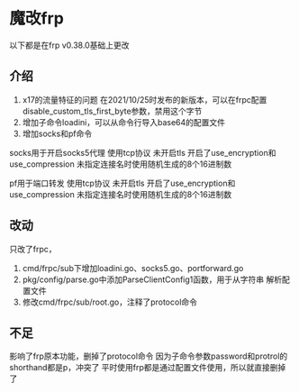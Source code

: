 # 魔改frp

以下都是在frp v0.38.0基础上更改
## 介绍
1. x17的流量特征的问题
   在2021/10/25时发布的新版本，可以在frpc配置disable_custom_tls_first_byte参数，禁用这个字节
2. 增加子命令loadini，可以从命令行导入base64的配置文件
3. 增加socks和pf命令

socks用于开启socks5代理
使用tcp协议
未开启tls
开启了use_encryption和use_compression
未指定连接名时使用随机生成的8个16进制数

pf用于端口转发
使用tcp协议
未开启tls
开启了use_encryption和use_compression
未指定连接名时使用随机生成的8个16进制数


## 改动
只改了frpc，
1. cmd/frpc/sub下增加loadini.go、socks5.go、portforward.go
2. pkg/config/parse.go中添加ParseClientConfig1函数，用于从字符串 解析配置文件
3. 修改cmd/frpc/sub/root.go，注释了protocol命令

## 不足
影响了frp原本功能，删掉了protocol命令
因为子命令参数password和protrol的shorthand都是p，冲突了
平时使用frp都是通过配置文件使用，所以就直接删掉了